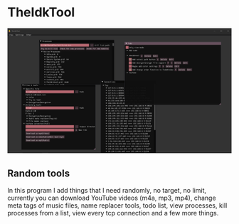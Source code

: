 # TheIdkTool
![Screenshot](preview.png)

## Random tools
In this program I add things that I need randomly, no target, no limit, currently you can download YouTube videos (m4a, mp3, mp4), change meta tags of music files, name replacer tools, todo list, view processes, kill processes from a list, view every tcp connection and a few more things.

